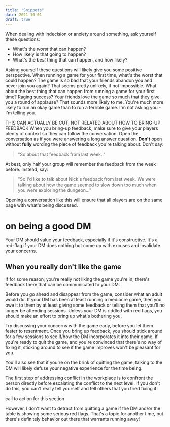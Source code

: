 ```yaml
---
title: "Snippets"
date: 2021-10-01
draft: true
---
```


When dealing with indecision or anxiety around something, ask yourself
these questions:
- What's the *worst* that can happen?
- How likely is that going to happen?
- What's the *best* thing that can happen, and how likely?

Asking yourself these questions will likely give you some positive
perspective. When running a game for your first time, what's the worst
that could happen? The game is so bad that your friends abandon you
and never join you again? That seems pretty unlikely, if not
impossible. What about the best thing that can happen from running a
game for your first time? Raging success? Your friends love the game
so much that they give you a round of applause? That sounds more
likely to me. You're much more likely to run an okay game than to run
a terrible game. I'm not asking you - I'm telling you.

THIS CAN ACTUALLY BE CUT, NOT RELATED
ABOUT HOW TO BRING-UP FEEDBACK
When you bring-up feedback, make sure to give your players plenty of
context so they can follow the conversation. Open the conversation as
if you were answering a long answer question. **Don't** open without
**fully** wording the piece of feedback you're talking about. Don't
say:

> "So about that feedback from last week.."

At best, only half your group will remember the feedback from the week
before. Instead, say:

> "So I'd like to talk about Nick's feedback from last week. We were
> talking about how the game seemed to slow down too much when you
> were exploring the dungeon..."

Opening a conversation like this will ensure that all players are on
the same page with what's being discussed.

# on being a good DM
Your DM should value your feedback, especially if it's constructive.
It's a red-flag if your DM does nothing but come up with excuses and
invalidate your concerns.

## When you really don't like the game
If for some reason, you're really not liking the game you're in,
there's feedback there that can be communicated to your DM.

Before you go ahead and disappear from the game, consider what an
adult would do. If your DM has been at least running a mediocre game,
then you owe it to them by at least giving some feedback or telling
them that you'll no longer be attending sessions. Unless your DM is
riddled with red flags, you should make an effort to bring up what's
bothering you.

Try discussing your concerns with the game early, before you let them
fester to resentment. Once you bring up feedback, you should stick
around for a few sessions to see if/how the DM incorporates it into
their game. If you're ready to quit the game, and you're convinced
that there's no way of fixing it, sticking around to see if the game
improves won't be pleasant for you.

You'll also see that if you're on the brink of quitting the game,
talking to the DM will likely defuse your negative experience for the
time being.

The first step of addressing conflict in the workplace is to confront
the person directly before escalating the conflict to the next level.
If you don't do this, you can't really tell yourself and tell others
that you tried fixing it.

call to action for this section

However, I don't want to detract from quitting a game if the DM and/or
the table is showing some serious red flags. That's a topic for
another time, but there's definitely behavior out there that warrants
running away!

